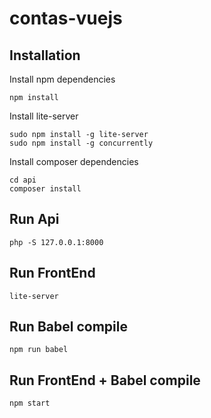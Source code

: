 # contas-vuejs

## Installation

Install npm dependencies

    npm install

Install lite-server

    sudo npm install -g lite-server
    sudo npm install -g concurrently

Install composer dependencies

    cd api
    composer install

## Run Api

    php -S 127.0.0.1:8000

## Run FrontEnd

    lite-server

## Run Babel compile

    npm run babel

## Run FrontEnd + Babel compile

    npm start

